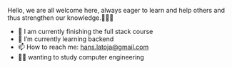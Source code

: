 Hello, we are all welcome here, always eager to learn and help others and thus strengthen our knowledge.📖🙌🤝

- 🔭 I am currently finishing the full stack course 
- 🌱 I’m currently learning backend 
- 📫 How to reach me: hans.latoja@gmail.com
- 👨‍🎓 wanting to study computer engineering
